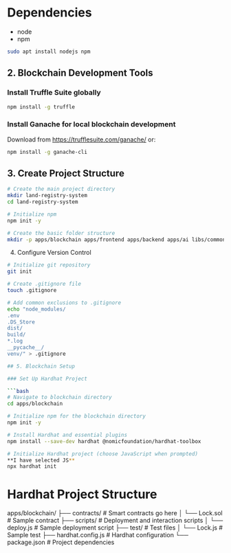 <!-- Creating this file so others can replicate the steps -->

# Dependencies

- node
- npm

```bash
sudo apt install nodejs npm
```

## 2. Blockchain Development Tools

### Install Truffle Suite globally
```bash
npm install -g truffle
```

### Install Ganache for local blockchain development
Download from https://trufflesuite.com/ganache/ or:
```bash
npm install -g ganache-cli
```

## 3. Create Project Structure

```bash
# Create the main project directory
mkdir land-registry-system
cd land-registry-system

# Initialize npm
npm init -y

# Create the basic folder structure
mkdir -p apps/blockchain apps/frontend apps/backend apps/ai libs/common libs/web3-utils libs/ai-models infrastructure/docker infrastructure/ci-cd docs
```

4. Configure Version Control

```bash
# Initialize git repository
git init

# Create .gitignore file
touch .gitignore

# Add common exclusions to .gitignore
echo "node_modules/
.env
.DS_Store
dist/
build/
*.log
__pycache__/
venv/" > .gitignore

## 5. Blockchain Setup

### Set Up Hardhat Project

```bash
# Navigate to blockchain directory
cd apps/blockchain

# Initialize npm for the blockchain directory
npm init -y

# Install Hardhat and essential plugins
npm install --save-dev hardhat @nomicfoundation/hardhat-toolbox

# Initialize Hardhat project (choose JavaScript when prompted)
**I have selected JS**
npx hardhat init
```

# Hardhat Project Structure

apps/blockchain/
├── contracts/             # Smart contracts go here
│   └── Lock.sol           # Sample contract
├── scripts/               # Deployment and interaction scripts
│   └── deploy.js          # Sample deployment script
├── test/                  # Test files
│   └── Lock.js            # Sample test
├── hardhat.config.js      # Hardhat configuration
└── package.json           # Project dependencies
